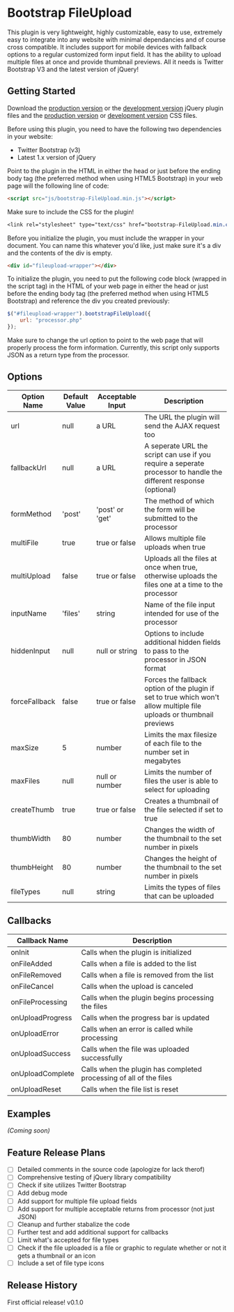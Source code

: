 # Bootstrap FileUpload
This plugin is very lightweight, highly customizable, easy to use, extremely easy to integrate into any website with minimal dependancies and of course cross compatible. It includes support for mobile devices with fallback options to a regular customized form input field. It has the ability to upload multiple files at once and provide thumbnail previews. All it needs is Twitter Bootstrap V3 and the latest version of jQuery!

## Getting Started
Download the [production version][min] or the [development version][max] jQuery plugin files and the [production version][mincss] or [development version][maxcss] CSS files.

[min]: https://raw.github.com/lleblanc42/bootstrap-FileUpload/master/dist/bootstrap-FileUpload.min.js
[max]: https://raw.github.com/lleblanc42/bootstrap-FileUpload/master/dist/bootstrap-FileUpload.js
[mincss]: https://raw.github.com/lleblanc42/bootstrap-FileUpload/master/dist/bootstrap-FileUpload.min.css
[maxcss]: https://raw.github.com/lleblanc42/bootstrap-FileUpload/master/dist/bootstrap-FileUpload.css

Before using this plugin, you need to have the following two dependencies in your website:
* Twitter Bootstrap (v3)
* Latest 1.x version of jQuery

Point to the plugin in the HTML in either the head or just before the ending body tag (the preferred method when using HTML5 Bootstrap) in your web page will the following line of code:

```html
<script src="js/bootstrap-FileUpload.min.js"></script>
```

Make sure to include the CSS for the plugin!

```css
<link rel="stylesheet" type="text/css" href="bootstrap-FileUpload.min.css" />
```

Before you initialize the plugin, you must include the wrapper in your document. You can name this whatever you'd like, just make sure it's a div and the contents of the div is empty.

```html
<div id="fileupload-wrapper"></div>
```

To initialize the plugin, you need to put the following code block (wrapped in the script tag) in the HTML of your web page in either the head or just before the ending body tag (the preferred method when using HTML5 Bootstrap) and reference the div you created previously:

```javascript
$("#fileupload-wrapper").bootstrapFileUpload({
	url: "processor.php"
});
```

Make sure to change the url option to point to the web page that will properly process the form information. Currently, this script only supports JSON as a return type from the processor. 

## Options

| Option Name | Default Value | Acceptable Input | Description |
| ------------- | ------------- | ------------- | ------------- |
| url | null | a URL | The URL the plugin will send the AJAX request too |
| fallbackUrl | null | a URL | A seperate URL the script can use if you require a seperate processor to handle the different response (optional) |
| formMethod | 'post' | 'post' or 'get' | The method of which the form will be submitted to the processor |
| multiFile | true | true or false | Allows multiple file uploads when true |
| multiUpload | false | true or false | Uploads all the files at once when true, otherwise uploads the files one at a time to the processor |
| inputName | 'files' | string | Name of the file input intended for use of the processor |
| hiddenInput | null | null or string | Options to include additional hidden fields to pass to the processor in JSON format |
| forceFallback | false | true or false | Forces the fallback option of the plugin if set to true which won't allow multiple file uploads or thumbnail previews |
| maxSize | 5 | number | Limits the max filesize of each file to the number set in megabytes |
| maxFiles | null | null or number | Limits the number of files the user is able to select for uploading |
| createThumb | true | true or false | Creates a thumbnail of the file selected if set to true |
| thumbWidth | 80 | number | Changes the width of the thumbnail to the set number in pixels |
| thumbHeight | 80 | number | Changes the height of the thumbnail to the set number in pixels |
| fileTypes | null | string | Limits the types of files that can be uploaded |

## Callbacks

| Callback Name | Description |
| ------------- | ------------- |
| onInit | Calls when the plugin is initialized |
| onFileAdded | Calls when a file is added to the list |
| onFileRemoved | Calls when a file is removed from the list |
| onFileCancel | Calls when the upload is canceled |
| onFileProcessing | Calls when the plugin begins processing the files |
| onUploadProgress | Calls when the progress bar is updated |
| onUploadError | Calls when an error is called while processing |
| onUploadSuccess | Calls when the file was uploaded successfully |
| onUploadComplete | Calls when the plugin has completed processing of all of the files |
| onUploadReset | Calls when the file list is reset |

## Examples
_(Coming soon)_

## Feature Release Plans
- [ ] Detailed comments in the source code (apologize for lack therof)
- [ ] Comprehensive testing of jQuery library compatibility
- [ ] Check if site utilizes Twitter Bootstrap
- [ ] Add debug mode
- [ ] Add support for multiple file upload fields
- [ ] Add support for multiple acceptable returns from processor (not just JSON)
- [ ] Cleanup and further stabalize the code
- [ ] Further test and add additional support for callbacks
- [ ] Limit what's accepted for file types
- [ ] Check if the file uploaded is a file or graphic to regulate whether or not it gets a thumbnail or an icon
- [ ] Include a set of file type icons

## Release History
First official release! v0.1.0
